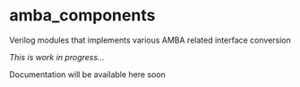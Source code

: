 # amba_components

Verilog modules that implements various AMBA related interface conversion

*This is work in progress...*

Documentation will be available here soon
